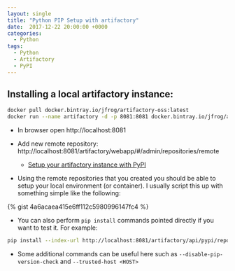 ```yaml
---
layout: single
title: "Python PIP Setup with artifactory"
date:  2017-12-22 20:00:00 +0000
categories:
  - Python
tags:
  - Python
  - Artifactory
  - PyPI
---
```


## Installing a local artifactory instance:

```sh
docker pull docker.bintray.io/jfrog/artifactory-oss:latest
docker run --name artifactory -d -p 8081:8081 docker.bintray.io/jfrog/artifactory-oss
```

* In browser open http://localhost:8081
* Add new remote repository: http://localhost:8081/artifactory/webapp/#/admin/repositories/remote
  * [Setup your artifactory instance with PyPI](https://www.jfrog.com/confluence/display/RTF/PyPI+Repositories)

* Using the remote repositories that you created you should be able to setup your local environment (or container). I usually script this up with something simple like the following:

{% gist 4a6acaea415e6ff112c5980996147fc4 %}

* You can also perform `pip install` commands pointed directly if you want to test it. For example:

```sh
pip install --index-url http://localhost:8081/artifactory/api/pypi/repo-pypi-virtual/simple requests
```

* Some additional commands can be useful here such as `--disable-pip-version-check` and `--trusted-host <HOST>`
